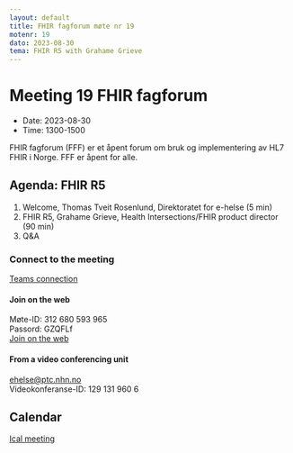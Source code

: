 ```yaml
---
layout: default
title: FHIR fagforum møte nr 19
motenr: 19
dato: 2023-08-30
tema: FHIR R5 with Grahame Grieve
---
```


# Meeting 19 FHIR fagforum

* Date: 2023-08-30
* Time: 1300-1500

FHIR fagforum (FFF) er et åpent forum om bruk og implementering av HL7 FHIR i Norge. FFF er åpent for alle.

## Agenda: FHIR R5

1. Welcome, Thomas Tveit Rosenlund, Direktoratet for e-helse (5 min)
1. FHIR R5, Grahame Grieve, Health Intersections/FHIR product director (90 min)
1. Q&A

### Connect to the meeting

[Teams connection](https://teams.microsoft.com/l/meetup-join/19%3ameeting_NGI1MmQ1MDYtNzBkYS00M2NlLTg0NTUtM2QxOTM0MWI4MGQ3%40thread.v2/0?context=%7b%22Tid%22%3a%221f8fc8cc-99b4-410a-95fa-286dd143b04d%22%2c%22Oid%22%3a%22a216d89f-4166-4e08-9907-183e70a2a420%22%7d)

#### Join on the web

Møte-ID: 312 680 593 965  
Passord: GZQFLf  
[Join on the web](https://www.microsoft.com/microsoft-teams/join-a-meeting)  

#### From a video conferencing unit

ehelse@ptc.nhn.no  
Videokonferanse-ID: 129 131 960 6  

## Calendar

[Ical meeting](ical/FHIR%20fagforum%20%2319.ics)
